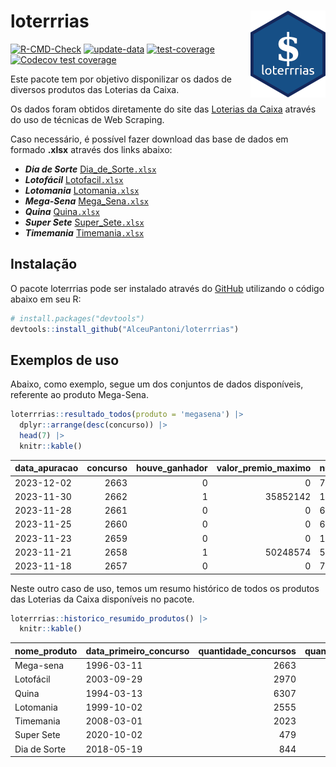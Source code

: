 
<!-- README.md is generated from README.Rmd. Please edit that file -->

# loterrrias <img src="man/figures/logo.png" align="right" height="139" />

<!-- badges: start -->

[![R-CMD-Check](https://github.com/AlceuPantoni/loterrrias/actions/workflows/R-CMD-check.yaml/badge.svg?branch=main)](https://github.com/AlceuPantoni/loterrrias/actions/workflows/R-CMD-check.yaml)
[![update-data](https://github.com/AlceuPantoni/loterrrias/actions/workflows/update-data.yaml/badge.svg)](https://github.com/AlceuPantoni/loterrrias/actions/workflows/update-data.yaml)
[![test-coverage](https://github.com/AlceuPantoni/loterrrias/actions/workflows/test-coverage.yaml/badge.svg?branch=main)](https://github.com/AlceuPantoni/loterrrias/actions/workflows/test-coverage.yaml)
[![Codecov test
coverage](https://codecov.io/gh/AlceuPantoni/loterrrias/branch/main/graph/badge.svg)](https://codecov.io/gh/AlceuPantoni/loterrrias?branch=main)
<!-- badges: end -->

Este pacote tem por objetivo disponilizar os dados de diversos produtos
das Loterias da Caixa.

Os dados foram obtidos diretamente do site das [Loterias da
Caixa](https://loterias.caixa.gov.br/Paginas/default.aspx) através do
uso de técnicas de Web Scraping.

Caso necessário, é possível fazer download das base de dados em formado
**.xlsx** através dos links abaixo:

  - ***Dia de Sorte***
    [Dia\_de\_Sorte`.xlsx`](https://raw.githubusercontent.com/AlceuPantoni/loterrrias/main/data-raw/resultados_diadesorte.xlsx)
  - ***Lotofácil***
    [Lotofacil`.xlsx`](https://raw.githubusercontent.com/AlceuPantoni/loterrrias/main/data-raw/resultados_lotofacil.xlsx)
  - ***Lotomania***
    [Lotomania`.xlsx`](https://raw.githubusercontent.com/AlceuPantoni/loterrrias/main/data-raw/resultados_lotomania.xlsx)
  - ***Mega-Sena***
    [Mega\_Sena`.xlsx`](https://raw.githubusercontent.com/AlceuPantoni/loterrrias/main/data-raw/resultados_megasena.xlsx)
  - ***Quina***
    [Quina`.xlsx`](https://raw.githubusercontent.com/AlceuPantoni/loterrrias/main/data-raw/resultados_quina.xlsx)
  - ***Super Sete***
    [Super\_Sete`.xlsx`](https://raw.githubusercontent.com/AlceuPantoni/loterrrias/main/data-raw/resultados_supersete.xlsx)
  - ***Timemania***
    [Timemania`.xlsx`](https://raw.githubusercontent.com/AlceuPantoni/loterrrias/main/data-raw/resultados_timemania.xlsx)

## Instalação

O pacote loterrrias pode ser instalado através do
[GitHub](https://github.com/) utilizando o código abaixo em seu R:

``` r
# install.packages("devtools")
devtools::install_github("AlceuPantoni/loterrrias")
```

## Exemplos de uso

Abaixo, como exemplo, segue um dos conjuntos de dados disponíveis,
referente ao produto Mega-Sena.

``` r
loterrrias::resultado_todos(produto = 'megasena') |> 
  dplyr::arrange(desc(concurso)) |> 
  head(7) |> 
  knitr::kable()
```

| data\_apuracao | concurso | houve\_ganhador | valor\_premio\_maximo | numeros\_sorteados | num\_1 | num\_2 | num\_3 | num\_4 | num\_5 | num\_6 |
| :------------- | -------: | --------------: | --------------------: | :----------------- | -----: | -----: | -----: | -----: | -----: | -----: |
| 2023-12-02     |     2663 |               0 |                     0 | 7;11;27;41;56;59   |      7 |     11 |     27 |     41 |     56 |     59 |
| 2023-11-30     |     2662 |               1 |              35852142 | 17;20;31;34;40;42  |     17 |     20 |     31 |     34 |     40 |     42 |
| 2023-11-28     |     2661 |               0 |                     0 | 6;30;35;38;41;56   |      6 |     30 |     35 |     38 |     41 |     56 |
| 2023-11-25     |     2660 |               0 |                     0 | 6;12;13;20;38;60   |      6 |     12 |     13 |     20 |     38 |     60 |
| 2023-11-23     |     2659 |               0 |                     0 | 11;36;46;53;55;60  |     11 |     36 |     46 |     53 |     55 |     60 |
| 2023-11-21     |     2658 |               1 |              50248574 | 5;13;39;51;58;60   |      5 |     13 |     39 |     51 |     58 |     60 |
| 2023-11-18     |     2657 |               0 |                     0 | 7;27;32;33;36;53   |      7 |     27 |     32 |     33 |     36 |     53 |

Neste outro caso de uso, temos um resumo histórico de todos os produtos
das Loterias da Caixa disponíveis no pacote.

``` r
loterrrias::historico_resumido_produtos() |> 
  knitr::kable()
```

| nome\_produto | data\_primeiro\_concurso | quantidade\_concursos | quantidade\_concursos\_com\_ganhador | percentual\_com\_ganhador | media\_premiacao | maior\_premio | menor\_premio | total\_dezenas\_sorteadas | numero\_mais\_sorteado | numero\_menos\_sorteado |
| :------------ | :----------------------- | --------------------: | -----------------------------------: | ------------------------: | ---------------: | ------------: | ------------: | ------------------------: | ---------------------: | ----------------------: |
| Mega-sena     | 1996-03-11               |                  2663 |                                  602 |                      0.23 |       23941013.6 |     289420865 |     348732.75 |                     15978 |                     10 |                      21 |
| Lotofácil     | 2003-09-29               |                  2970 |                                 2653 |                      0.89 |         919250.6 |       8252873 |      10712.22 |                     44550 |                     20 |                      16 |
| Quina         | 1994-03-13               |                  6307 |                                 2533 |                      0.40 |        3346566.6 |     579215957 |      14230.37 |                     31535 |                      4 |                       3 |
| Lotomania     | 1999-10-02               |                  2555 |                                  669 |                      0.26 |        2358451.5 |      37261930 |     109348.66 |                     51100 |                     47 |                      96 |
| Timemania     | 2008-03-01               |                  2023 |                                   73 |                      0.04 |       26295353.9 |     818652938 |     164711.44 |                     14161 |                     20 |                      53 |
| Super Sete    | 2020-10-02               |                   479 |                                   21 |                      0.04 |        3390765.6 |      10146164 |     124747.77 |                      3353 |                      9 |                       4 |
| Dia de Sorte  | 2018-05-19               |                   844 |                                  275 |                      0.33 |         804594.8 |       4562937 |      59101.35 |                      5908 |                     10 |                       1 |
